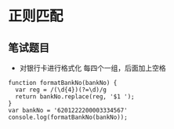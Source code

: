 # 正则匹配

## 笔试题目
- 对银行卡进行格式化 每四个一组，后面加上空格
```JS
function formatBankNo(bankNo) {
  var reg = /(\d{4})(?=\d)/g
  return bankNo.replace(reg, '$1 ');
}
var bankNo = '6201222200003334567'
console.log(formatBankNo(bankNo));
```